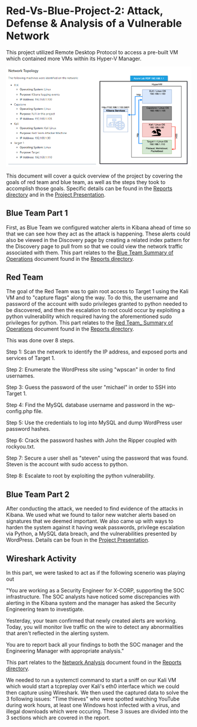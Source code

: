 # Red-Vs-Blue-Project-2: Attack, Defense & Analysis of a Vulnerable Network
This project utilized Remote Desktop Protocol to access a pre-built VM which contained more VMs within its Hyper-V Manager.

![Network Diagram](Network_Diagram.PNG)

This document will cover a quick overview of the project by covering the goals of red team and blue team, as well as the steps they took to accomplish those goals. Specific details can be found in the [Reports directory](Reports) and in the [Project Presentation](/Project-Presentation/Project_Presentation.pdf).


## Blue Team Part 1

First, as Blue Team we configured watcher alerts in Kibana ahead of time so that we can see how they act as the attack is happening. These alerts could also be viewed in the Discovery page by creating a related index pattern for the Discovery page to pull from so that we could view the network traffic associated with them. This part relates to the [Blue Team Summary of Operations](/Reports/Blue_Team_Summary_of_Operations.docx) document found in the [Reports directory](Reports).

## Red Team

The goal of the Red Team was to gain root access to Target 1 using the Kali VM and to "capture flags" along the way. To do this, the username and password of the account with sudo privileges granted to python needed to be discovered, and then the escalation to root could occur by exploiting a python vulnerability which required having the aforementioned sudo privileges for python. This part relates to the [Red Team_ Summary of Operations](/Reports/Red_Team_Summary_of_Operations.docx) document found in the [Reports directory](Reports).

This was done over 8 steps.

Step 1: Scan the network to identify the IP address, and exposed ports and services of Target 1.

Step 2: Enumerate the WordPress site using "wpscan" in order to find usernames.

Step 3: Guess the password of the user "michael" in order to SSH into Target 1.

Step 4: Find the MySQL database username and password in the wp-config.php file.

Step 5: Use the credentials to log into MySQL and dump WordPress user password hashes.

Step 6: Crack the password hashes with John the Ripper coupled with rockyou.txt.

Step 7: Secure a user shell as "steven" using the password that was found. Steven is the account with sudo access to python.

Step 8: Escalate to root by exploiting the python vulnerability.

## Blue Team Part 2

After conducting the attack, we needed to find evidence of the attacks in Kibana. We used what we found to tailor new watcher alerts based on signatures that we deemed important. We also came up with ways to harden the system against it having weak passwords, privilege escalation via Python, a MySQL data breach, and the vulnerabilities presented by WordPress. Details can be foun in the [Project Presentation](/Project-Presentation/Project_Presentation.pdf).

## Wireshark Activity

In this part, we were tasked to act as if the following scenerio was playing out

"You are working as a Security Engineer for X-CORP, supporting the SOC infrastructure. The SOC analysts have noticed some discrepancies with alerting in the Kibana system and the manager has asked the Security Engineering team to investigate.

Yesterday, your team confirmed that newly created alerts are working. Today, you will monitor live traffic on the wire to detect any abnormalities that aren't reflected in the alerting system.

You are to report back all your findings to both the SOC manager and the Engineering Manager with appropriate analysis."

This part relates to the [Network Analysis](/Reports/Network_Analysis.docx) document found in the [Reports directory](Reports).

We needed to run a systemctl command to start a sniff on our Kali VM which would start a tcpreplay over Kali's eth0 interface which we could then capture using Wireshark. We then used the captured data to solve the 3 following issues: "Time thieves" who were spotted watching YouTube during work hours, at least one Windows host infected with a virus, and illegal downloads which were occuring. These 3 issues are divided into the 3 sections which are covered in the report.

